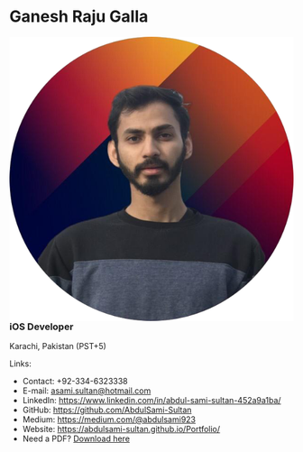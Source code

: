 # **Ganesh Raju Galla**
<img align="right" src="Portrait/Abdul_Sami_Sultan.png"/>  

### **iOS Developer**
Karachi, Pakistan (PST+5)

Links:

* Contact: +92-334-6323338
* E-mail: asami.sultan@hotmail.com
* LinkedIn: https://www.linkedin.com/in/abdul-sami-sultan-452a9a1ba/
* GitHub: https://github.com/AbdulSami-Sultan
* Medium: https://medium.com/@abdulsami923
* Website: https://abdulsami-sultan.github.io/Portfolio/
* Need a PDF? [Download here](Resume/Abdul_Sami_Sultan_Resume.pdf)


  
